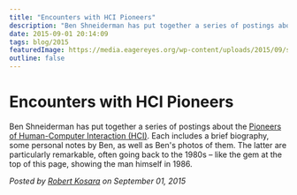```yaml
---
title: "Encounters with HCI Pioneers"
description: "Ben Shneiderman has put together a series of postings about the Pioneers of Human-Computer Interaction (HCI). Each includes a brief biography, some personal notes by Ben, as well as Ben's photos of them. The latter are particularly remarkable, often going back to the 1980s – like the gem at the top of this page, showing the man himself in 1986."
date: 2015-09-01 20:14:09
tags: blog/2015
featuredImage: https://media.eagereyes.org/wp-content/uploads/2015/09/shneider-man.jpg
outline: false
---
```


# Encounters with HCI Pioneers

Ben Shneiderman has put together a series of postings about the <a href="https://hcipioneers.wordpress.com/">Pioneers of Human-Computer Interaction (HCI)</a>. Each includes a brief biography, some personal notes by Ben, as well as Ben's photos of them. The latter are particularly remarkable, often going back to the 1980s – like the gem at the top of this page, showing the man himself in 1986.


_Posted by <a href="/about">Robert Kosara</a> on September 01, 2015_


